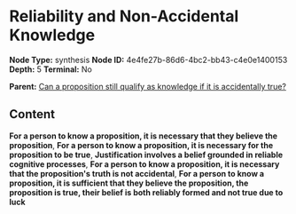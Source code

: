 # Reliability and Non-Accidental Knowledge

**Node Type:** synthesis
**Node ID:** 4e4fe27b-86d6-4bc2-bb43-c4e0e1400153
**Depth:** 5
**Terminal:** No

**Parent:** [Can a proposition still qualify as knowledge if it is accidentally true?](can-a-proposition-still-qualify-as-knowledge-if-it-is-accidentally-true-antithesis-65951d75-5bf1-4d21-a580-994530b4845c.md)

## Content

**For a person to know a proposition, it is necessary that they believe the proposition**, **For a person to know a proposition, it is necessary for the proposition to be true**, **Justification involves a belief grounded in reliable cognitive processes**, **For a person to know a proposition, it is necessary that the proposition's truth is not accidental**, **For a person to know a proposition, it is sufficient that they believe the proposition, the proposition is true, their belief is both reliably formed and not true due to luck**
